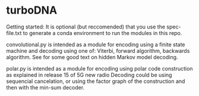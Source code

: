 # turboDNA

Getting started:
It is optional (but reccomended) that you use the spec-file.txt to generate a conda environment to run the modules in this repo.

convolutional.py is intended as a module for encoding using a finite state machine and decoding using one of: Viterbi, forward algorithm, backwards algorithm.
See <insert citation here> for some good text on hidden Markov model decoding.

polar.py is intended as a module for encoding using polar code construction as explained in release 15 of 5G new radio <insert citation here>
Decoding could be using sequencial cancelation, or using the factor graph of the construction and then with the min-sum decoder.

